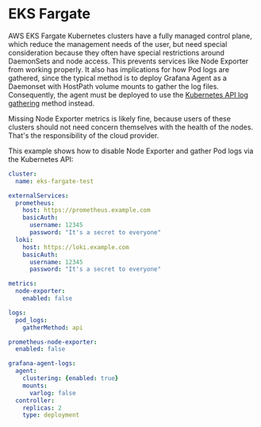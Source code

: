 # EKS Fargate

AWS EKS Fargate Kubernetes clusters have a fully managed control plane, which reduce the management needs of the user,
but need special consideration because they often have special restrictions around DaemonSets and node access. This
prevents services like Node Exporter from working properly. It also has implications for how Pod logs are gathered,
since the typical method is to deploy Grafana Agent as a Daemonset with HostPath volume mounts to gather the log files.
Consequently, the agent must be deployed to use the
[Kubernetes API log gathering](https://grafana.com/docs/agent/latest/flow/reference/components/loki.source.kubernetes/)
method instead.

Missing Node Exporter metrics is likely fine, because users of these clusters should not need concern themselves with
the health of the nodes. That's the responsibility of the cloud provider.

This example shows how to disable Node Exporter and gather Pod logs via the Kubernetes API:

```yaml
cluster:
  name: eks-fargate-test

externalServices:
  prometheus:
    host: https://prometheus.example.com
    basicAuth:
      username: 12345
      password: "It's a secret to everyone"
  loki:
    host: https://loki.example.com
    basicAuth:
      username: 12345
      password: "It's a secret to everyone"

metrics:
  node-exporter:
    enabled: false

logs:
  pod_logs:
    gatherMethod: api

prometheus-node-exporter:
  enabled: false

grafana-agent-logs:
  agent:
    clustering: {enabled: true}
    mounts:
      varlog: false
  controller:
    replicas: 2
    type: deployment
```

